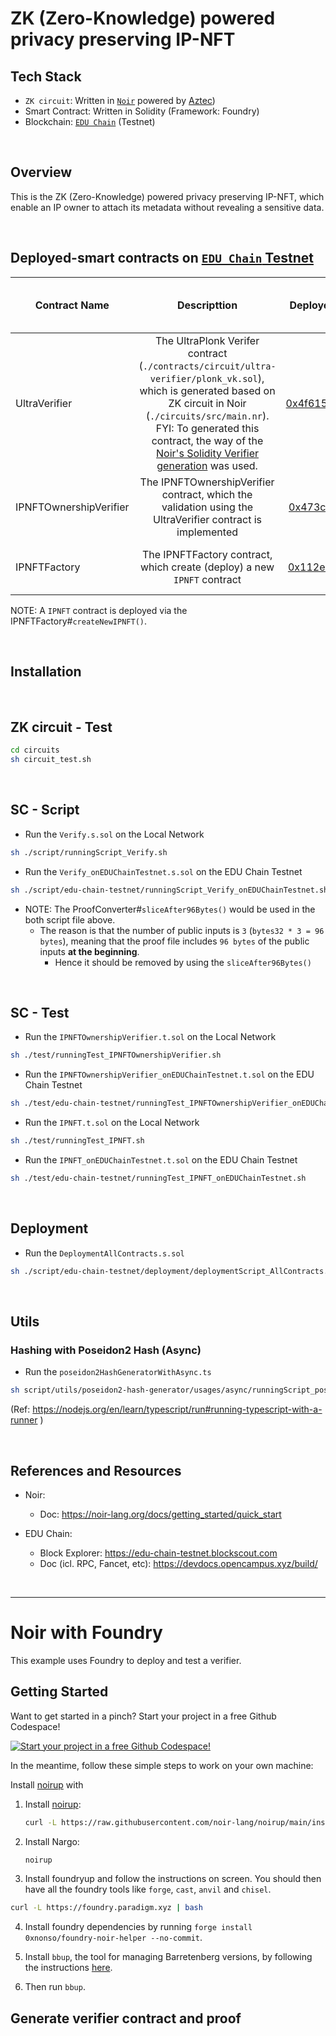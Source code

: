 # ZK (Zero-Knowledge) powered privacy preserving IP-NFT

## Tech Stack

- `ZK circuit`: Written in [`Noir`](https://noir-lang.org/docs/) powered by [Aztec](https://aztec.network/)) 
- Smart Contract: Written in Solidity (Framework: Foundry)
- Blockchain: [`EDU Chain`](https://edu-chain-testnet.blockscout.com) (Testnet)


<br>

## Overview

This is the ZK (Zero-Knowledge) powered privacy preserving IP-NFT, which enable an IP owner to attach its metadata without revealing a sensitive data.

<br>

## Deployed-smart contracts on [`EDU Chain` Testnet](https://edu-chain-testnet.blockscout.com)

| Contract Name | Descripttion | Deployed-contract addresses on EDU Chain (testnet) | Contract Source Code Verified |
| ------------- |:------------:|:--------------------------------------------------:|:-----------------------------:|
| UltraVerifier | The UltraPlonk Verifer contract (`./contracts/circuit/ultra-verifier/plonk_vk.sol`), which is generated based on ZK circuit in Noir (`./circuits/src/main.nr`). FYI: To generated this contract, the way of the [Noir's Solidity Verifier generation](https://noir-lang.org/docs/how_to/how-to-solidity-verifier) was used. | [0x4f615AA7d9315918569C2C36dc4658929700CF9E](https://edu-chain-testnet.blockscout.com/address/0x4f615AA7d9315918569C2C36dc4658929700CF9E) | [Contract Source Code Verified](https://edu-chain-testnet.blockscout.com/address/0x4f615AA7d9315918569C2C36dc4658929700CF9E?tab=contract) |
| IPNFTOwnershipVerifier | The IPNFTOwnershipVerifier contract, which the validation using the UltraVerifier contract is implemented | [0x473c88d42212aafe64B363c4378BeA8DC5665Ec5](https://edu-chain-testnet.blockscout.com/address/0x473c88d42212aafe64B363c4378BeA8DC5665Ec5) | [Contract Source Code Verified](https://edu-chain-testnet.blockscout.com/address/0x473c88d42212aafe64B363c4378BeA8DC5665Ec5?tab=contract) |
| IPNFTFactory | The IPNFTFactory contract, which create (deploy) a new `IPNFT` contract | [0x112e8b814d72A24eeae2e6A258c689d2FB0520E7](https://edu-chain-testnet.blockscout.com/address/0x112e8b814d72A24eeae2e6A258c689d2FB0520E7) | [Contract Source Code Verified](https://edu-chain-testnet.blockscout.com/address/0x112e8b814d72A24eeae2e6A258c689d2FB0520E7?tab=contract) |

NOTE: A `IPNFT` contract is deployed via the IPNFTFactory#`createNewIPNFT()`.

<br>

## Installation

<br>

## ZK circuit - Test

```bash
cd circuits
sh circuit_test.sh
```

<br>

## SC - Script
- Run the `Verify.s.sol` on the Local Network
```bash
sh ./script/runningScript_Verify.sh
```

- Run the `Verify_onEDUChainTestnet.s.sol` on the EDU Chain Testnet
```bash
sh ./script/edu-chain-testnet/runningScript_Verify_onEDUChainTestnet.sh
```

- NOTE: The ProofConverter#`sliceAfter96Bytes()` would be used in the both script file above.
  - The reason is that the number of public inputs is `3` (`bytes32 * 3 = 96 bytes`), meaning that the proof file includes `96 bytes` of the public inputs **at the beginning**. 
     - Hence it should be removed by using the `sliceAfter96Bytes()` 


<br>

## SC - Test
- Run the `IPNFTOwnershipVerifier.t.sol` on the Local Network
```bash
sh ./test/runningTest_IPNFTOwnershipVerifier.sh
```

- Run the `IPNFTOwnershipVerifier_onEDUChainTestnet.t.sol` on the EDU Chain Testnet
```bash
sh ./test/edu-chain-testnet/runningTest_IPNFTOwnershipVerifier_onEDUChainTestnet.sh
```

- Run the `IPNFT.t.sol` on the Local Network
```bash
sh ./test/runningTest_IPNFT.sh
```

- Run the `IPNFT_onEDUChainTestnet.t.sol` on the EDU Chain Testnet
```bash
sh ./test/edu-chain-testnet/runningTest_IPNFT_onEDUChainTestnet.sh
```

<br>

## Deployment
- Run the `DeploymentAllContracts.s.sol`
```bash
sh ./script/edu-chain-testnet/deployment/deploymentScript_AllContracts.sh
```


<br>

## Utils

### Hashing with Poseidon2 Hash (Async)
- Run the `poseidon2HashGeneratorWithAsync.ts`
```bash
sh script/utils/poseidon2-hash-generator/usages/async/runningScript_poseidon2HashGeneratorWithAsync.sh
```
(Ref: https://nodejs.org/en/learn/typescript/run#running-typescript-with-a-runner )

<br>

## References and Resources

- Noir:
  - Doc: https://noir-lang.org/docs/getting_started/quick_start


- EDU Chain: 
  - Block Explorer: https://edu-chain-testnet.blockscout.com
  - Doc (icl. RPC, Fancet, etc): https://devdocs.opencampus.xyz/build/ 

<br>

<hr>

# Noir with Foundry

This example uses Foundry to deploy and test a verifier.

## Getting Started

Want to get started in a pinch? Start your project in a free Github Codespace!

[![Start your project in a free Github Codespace!](https://github.com/codespaces/badge.svg)](https://codespaces.new/noir-lang/noir-starter)

In the meantime, follow these simple steps to work on your own machine:

Install [noirup](https://noir-lang.org/docs/getting_started/noir_installation) with

1. Install [noirup](https://noir-lang.org/docs/getting_started/noir_installation):

   ```bash
   curl -L https://raw.githubusercontent.com/noir-lang/noirup/main/install | bash
   ```

2. Install Nargo:

   ```bash
   noirup
   ```

3. Install foundryup and follow the instructions on screen. You should then have all the foundry
   tools like `forge`, `cast`, `anvil` and `chisel`.

```bash
curl -L https://foundry.paradigm.xyz | bash
```

4. Install foundry dependencies by running `forge install 0xnonso/foundry-noir-helper --no-commit`.

5. Install `bbup`, the tool for managing Barretenberg versions, by following the instructions
   [here](https://github.com/AztecProtocol/aztec-packages/blob/master/barretenberg/bbup/README.md#installation).

6. Then run `bbup`.

## Generate verifier contract and proof

